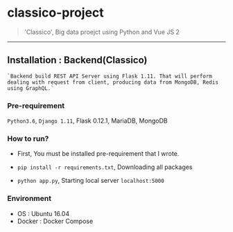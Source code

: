 # classico-project
> 'Classico', Big data proejct using Python and Vue JS 2

---
## Installation : Backend(Classico)
    `Backend build REST API Server using Flask 1.11. That will perform dealing with request from client, producing data from MongoDB, Redis using GraphQL.`

### Pre-requirement
`Python3.6`, `Django 1.11`, Flask 0.12.1, MariaDB, MongoDB

### How to run?
* First, You must be installed pre-requirement that I wrote.

* `pip install -r requirements.txt`, Downloading all packages
* `python app.py`, Starting local server `localhost:5000`

### Environment
- OS : Ubuntu 16.04
- Docker : Docker Compose
